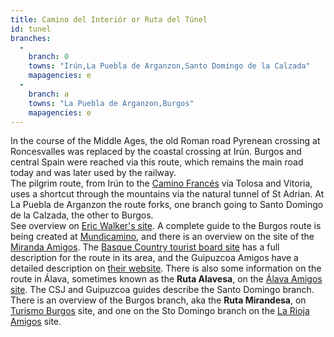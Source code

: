 ```yaml
---
title: Camino del Interiór or Ruta del Túnel
id: tunel
branches:
  -
    branch: 0
    towns: "Irún,La Puebla de Arganzon,Santo Domingo de la Calzada"
    mapagencies: e
  -
    branch: a
    towns: "La Puebla de Arganzon,Burgos"
    mapagencies: e
---
```


In the course of the Middle Ages, the old Roman road Pyrenean crossing at Roncesvalles was replaced by the coastal crossing at Irún. Burgos and central Spain were reached via this route, which remains the main road today and was later used by the railway.  
The pilgrim route, from Irún to the [Camino Francés][0] via Tolosa and Vitoria, uses a shortcut through the mountains via the natural tunnel of St Adrian. At La Puebla de Arganzon the route forks, one branch going to Santo Domingo de la Calzada, the other to Burgos.  
See overview on [Eric Walker's site][1]. A complete guide to the Burgos route is being created at [Mundicamino][2], and there is an overview on the site of the [Miranda Amigos][3]. The [Basque Country tourist board site][4] has a full description for the route in its area, and the Guipuzcoa Amigos have a detailed description on [their website][5]. There is also some information on the route in Álava, sometimes known as the **Ruta Alavesa**, on the [Álava Amigos site][6]. The CSJ and Guipuzcoa guides describe the Santo Domingo branch. There is an overview of the Burgos branch, aka the **Ruta Mirandesa**, on [Turismo Burgos][7] site, and one on the Sto Domingo branch on the [La Rioja Amigos][8] site.

[0]: frances.html
[1]: http://www.gawthorpe40.freeserve.co.uk/pages/tunnel1.htm
[2]: http://www.mundicamino.com/rutas.cfm?id=59
[3]: http://www.caminoviadebayona.com/camino/page0012.htm
[4]: http://tourism.euskadi.net/x65-19143/en/
[5]: http://www.caminosnorte.org/
[6]: http://es.geocities.com/alavasantiago/jacobo.htm
[7]: http://www.turismoburgos.org/index.php?id=1330
[8]: http://www.asantiago.org/